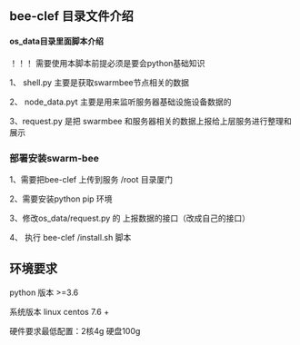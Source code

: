 

##  bee-clef 目录文件介绍

#### os_data目录里面脚本介绍

！！！ 需要使用本脚本前提必须是要会python基础知识



1、 shell.py   主要是获取swarmbee节点相关的数据



2、 node_data.pyt 主要是用来监听服务器基础设施设备数据的



3、request.py 是把 swarmbee 和服务器相关的数据上报给上层服务进行整理和展示





### 部署安装swarm-bee

1、需要把bee-clef 上传到服务 /root 目录厦门

2、需要安装python pip 环境

3、修改os_data/request.py 的 上报数据的接口（改成自己的接口）

4、 执行 bee-clef /install.sh 脚本



## 环境要求

python 版本 >=3.6 

系统版本 linux centos 7.6 + 

硬件要求最低配置：2核4g  硬盘100g






